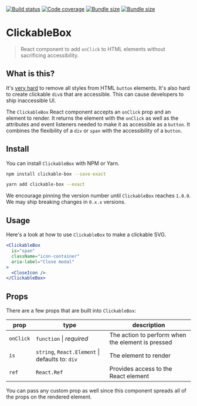 [![Build status](https://badgen.net/travis/danoc/clickable-box)](https://travis-ci.com/danoc/clickable-box) [![Code coverage](https://badgen.net/codecov/c/github/danoc/clickable-box)](https://codecov.io/gh/danoc/clickable-box) [![Bundle size](https://badgen.net/bundlephobia/min/clickable-box?label=size)](https://bundlephobia.com/result?p=clickable-box) [![Bundle size](https://badgen.net/bundlephobia/minzip/clickable-box?label=gzip%20size)](https://bundlephobia.com/result?p=clickable-box)

# ClickableBox

> React component to add `onClick` to HTML elements without sacrificing accessibility.

## What is this?

It's [very hard](https://www.scottohara.me/blog/2018/10/03/unbutton-buttons.html) to remove all styles from HTML `button` elements. It's also hard to create clickable `div`s that are accessible. This can cause developers to ship inaccessible UI.

The `ClickableBox` React component accepts an `onClick` prop and an element to render. It returns the element with the `onClick` as well as the attributes and event listeners needed to make it as accessible as a `button`. It combines the flexibility of a `div` or `span` with the accessibility of a `button`.

## Install

You can install `ClickableBox` with NPM or Yarn.

```bash
npm install clickable-box --save-exact
```

```bash
yarn add clickable-box --exact
```

We encourage pinning the version number until `ClickableBox` reaches `1.0.0`. We may ship breaking changes in `0.x.x` versions.

## Usage

Here's a look at how to use `ClickableBox` to make a clickable SVG.

```jsx
<ClickableBox
  is="span" 
  className="icon-container" 
  aria-label="Close modal"
>
  <CloseIcon />
</ClickableBox>
```

## Props

There are a few props that are built into `ClickableBox`:

| prop      | type                                            | description                                       |
| --------- | ----------------------------------------------- | ------------------------------------------------- |
| `onClick` | `function` \| _required_                        | The action to perform when the element is pressed |
| `is`      | `string`, `React.Element` \| defaults to: `div` | The element to render                             |
| `ref`     | `React.Ref`                                     | Provides access to the React element              |

You can pass any custom prop as well since this component spreads all of the props on the rendered element.
